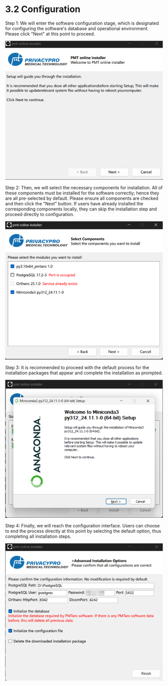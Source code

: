 # 3.2 Configuration

Step 1: We will enter the software configuration stage, which is designated for configuring the software's database and operational environment. Please click "Next" at this point to proceed.

![Image_27](../images/image_27.png)

Step 2: Then, we will select the necessary components for installation. All of these components must be installed for the software correctly; hence they are all pre-selected by default. Please ensure all components are checked and then click the "Next" button. If users have already installed the corresponding components locally, they can skip the installation step and proceed directly to configuration.

![Image_61](../images/image_61.png)

Step 3: It is recommended to proceed with the default process for the installation packages that appear and complete the installation as prompted.

![Image_78](../images/image_78.png)

Step 4: Finally, we will reach the configuration interface. Users can choose to end the process directly at this point by selecting the default option, thus completing all installation steps.

![Image_34](../images/image_34.png)

